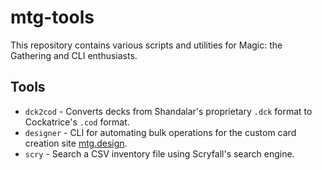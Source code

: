 # mtg-tools

This repository contains various scripts and utilities for Magic: the Gathering and CLI enthusiasts.

## Tools

* `dck2cod` - Converts decks from Shandalar's proprietary `.dck` format to Cockatrice's `.cod` format.
* `designer` - CLI for automating bulk operations for the custom card creation site [mtg.design](mtg.design).
* `scry` - Search a CSV inventory file using Scryfall's search engine.
